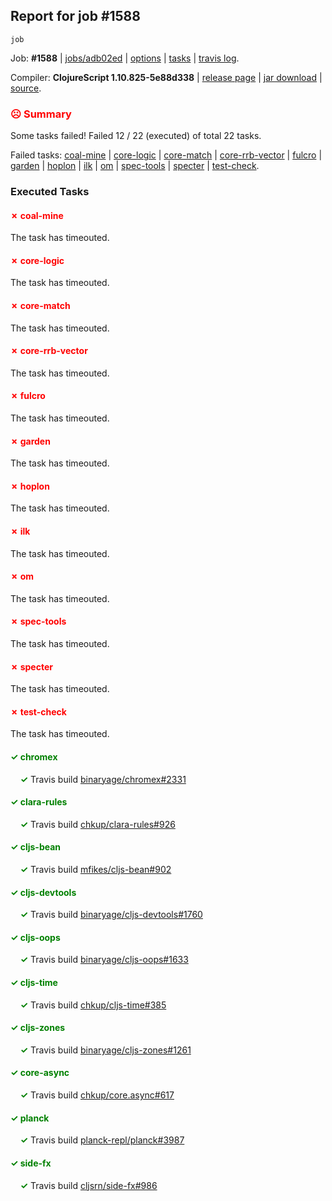 ## Report for job #1588
```
job
```


Job: **#1588** | [jobs/adb02ed](https://github.com/cljs-oss/canary/commit/adb02ed9656e6c87c6dccf01b22edf67a58e9ae0) | [options](options.edn) | [tasks](tasks.edn) | [travis log](https://travis-ci.org/cljs-oss/canary/builds/741360190).

Compiler: **ClojureScript 1.10.825-5e88d338** | [release page](https://github.com/cljs-oss/canary/releases/tag/r1.10.825-5e88d338) | [jar download](https://github.com/cljs-oss/canary/releases/download/r1.10.825-5e88d338/clojurescript-1.10.825-5e88d338.jar) | [source](https://github.com/clojure/clojurescript/commit/5e88d3383e0f950c4de410d3d6ee11769f3714f4).

### <b style='color:red'>☹ Summary</b>

Some tasks failed! Failed 12 / 22 (executed) of total 22 tasks.

Failed tasks: [coal-mine](#-coal-mine) | [core-logic](#-core-logic) | [core-match](#-core-match) | [core-rrb-vector](#-core-rrb-vector) | [fulcro](#-fulcro) | [garden](#-garden) | [hoplon](#-hoplon) | [ilk](#-ilk) | [om](#-om) | [spec-tools](#-spec-tools) | [specter](#-specter) | [test-check](#-test-check).

### Executed Tasks

#### <b style='color:red'>&#x2717; coal-mine</b>
The task has timeouted.

#### <b style='color:red'>&#x2717; core-logic</b>
The task has timeouted.

#### <b style='color:red'>&#x2717; core-match</b>
The task has timeouted.

#### <b style='color:red'>&#x2717; core-rrb-vector</b>
The task has timeouted.

#### <b style='color:red'>&#x2717; fulcro</b>
The task has timeouted.

#### <b style='color:red'>&#x2717; garden</b>
The task has timeouted.

#### <b style='color:red'>&#x2717; hoplon</b>
The task has timeouted.

#### <b style='color:red'>&#x2717; ilk</b>
The task has timeouted.

#### <b style='color:red'>&#x2717; om</b>
The task has timeouted.

#### <b style='color:red'>&#x2717; spec-tools</b>
The task has timeouted.

#### <b style='color:red'>&#x2717; specter</b>
The task has timeouted.

#### <b style='color:red'>&#x2717; test-check</b>
The task has timeouted.

#### <b style='color:green'>&#x2713; chromex</b>
&nbsp;&nbsp;&nbsp;&nbsp;<b style='color:green'>&#x2713;</b> Travis build [binaryage/chromex#2331](https://travis-ci.org/binaryage/chromex/builds/741362984)<br>

#### <b style='color:green'>&#x2713; clara-rules</b>
&nbsp;&nbsp;&nbsp;&nbsp;<b style='color:green'>&#x2713;</b> Travis build [chkup/clara-rules#926](https://travis-ci.org/chkup/clara-rules/builds/741363015)<br>

#### <b style='color:green'>&#x2713; cljs-bean</b>
&nbsp;&nbsp;&nbsp;&nbsp;<b style='color:green'>&#x2713;</b> Travis build [mfikes/cljs-bean#902](https://travis-ci.org/mfikes/cljs-bean/builds/741363017)<br>

#### <b style='color:green'>&#x2713; cljs-devtools</b>
&nbsp;&nbsp;&nbsp;&nbsp;<b style='color:green'>&#x2713;</b> Travis build [binaryage/cljs-devtools#1760](https://travis-ci.org/binaryage/cljs-devtools/builds/741363019)<br>

#### <b style='color:green'>&#x2713; cljs-oops</b>
&nbsp;&nbsp;&nbsp;&nbsp;<b style='color:green'>&#x2713;</b> Travis build [binaryage/cljs-oops#1633](https://travis-ci.org/binaryage/cljs-oops/builds/741363021)<br>

#### <b style='color:green'>&#x2713; cljs-time</b>
&nbsp;&nbsp;&nbsp;&nbsp;<b style='color:green'>&#x2713;</b> Travis build [chkup/cljs-time#385](https://travis-ci.org/chkup/cljs-time/builds/741363023)<br>

#### <b style='color:green'>&#x2713; cljs-zones</b>
&nbsp;&nbsp;&nbsp;&nbsp;<b style='color:green'>&#x2713;</b> Travis build [binaryage/cljs-zones#1261](https://travis-ci.org/binaryage/cljs-zones/builds/741363034)<br>

#### <b style='color:green'>&#x2713; core-async</b>
&nbsp;&nbsp;&nbsp;&nbsp;<b style='color:green'>&#x2713;</b> Travis build [chkup/core.async#617](https://travis-ci.org/chkup/core.async/builds/741363046)<br>

#### <b style='color:green'>&#x2713; planck</b>
&nbsp;&nbsp;&nbsp;&nbsp;<b style='color:green'>&#x2713;</b> Travis build [planck-repl/planck#3987](https://travis-ci.org/planck-repl/planck/builds/741363164)<br>

#### <b style='color:green'>&#x2713; side-fx</b>
&nbsp;&nbsp;&nbsp;&nbsp;<b style='color:green'>&#x2713;</b> Travis build [cljsrn/side-fx#986](https://travis-ci.org/cljsrn/side-fx/builds/741363158)<br>